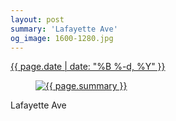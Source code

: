 ```yaml
---
layout: post
summary: 'Lafayette Ave'
og_image: 1600-1280.jpg
---
```


<p>
 <time>
  <a href="/1600">
   {{ page.date | date: "%B %-d, %Y" }}
  </a>
 </time>
 <a href="/1600">
  <figure data-taken="2/26/2022">
   <img alt="{{ page.summary }}" sizes="(min-width: 700px) 50vw, calc(100vw - 2rem)" src="{{ site.assets_url }}/1600-640.jpg" srcset="{{ site.assets_url }}/1600-320.jpg 320w, {{ site.assets_url }}/1600-640.jpg 640w, {{ site.assets_url }}/1600-960.jpg 960w, {{ site.assets_url }}/1600-1280.jpg 1280w"/>
  </figure>
 </a>
 <span>
  Lafayette Ave
 </span>
</p>
